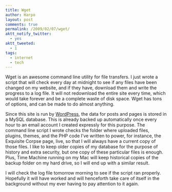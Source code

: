 ```yaml
---
title: Wget
author: Harpo
layout: post
comments: true
permalink: /2009/02/07/wget/
aktt_notify_twitter:
  - yes
aktt_tweeted:
  - 1
tags:
  - internet
  - tech
---
```

Wget is an awesome command line utility for file transfers. I just wrote a script that will check every day at midnight to see if any files have been changed on my website, and if they have, download them and write the progress to a log file. It will not redownload the entire site every time, which would take forever and be a complete waste of disk space. Wget has tons of options, and can be made to do almost anything.

Since this site is run by <a href="http://wordpress.org" target="_blank">WordPress</a>, the data for posts and pages is stored in a MySQL database. This is already backed up automatically once every hour to an email account I created expressly for this purpose. The command line script I wrote checks the folder where uploaded files, plugins, themes, and the PHP code I&#8217;ve written to power, for instance, the Exquisite Corpse page, live, so that I will always have a current copy of those files. I like to keep older copies of my database for the purpose of history and extra security, but one copy of these particular files is enough. Plus, Time Machine running on my Mac will keep historical copies of the backup folder on my hard drive, so I will end up with a similar result.

I will check the log file tomorrow morning to see if the script ran properly. Hopefully it will have worked and will henceforth take care of itself in the background without my ever having to pay attention to it again.